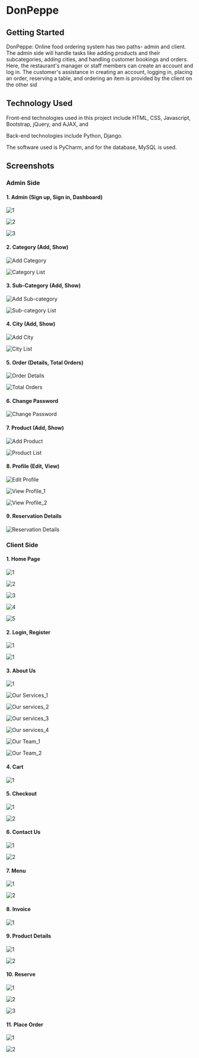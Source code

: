 # DonPeppe

## Getting Started
DonPeppe: Online food ordering system has two paths- admin and client. The
admin side will handle tasks like adding products and their subcategories, adding
cities, and handling customer bookings and orders. Here, the restaurant's manager
or staff members can create an account and log in. The customer's assistance in
creating an account, logging in, placing an order, reserving a table, and ordering an
item is provided by the client on the other sid

## Technology Used
Front-end technologies used in this project include HTML, CSS, Javascript,
Bootstrap, jQuery, and AJAX, and 

Back-end technologies include Python, Django.

The software used is PyCharm, and for the database, MySQL is used.

## Screenshots

### Admin Side
#### 1. Admin (Sign up, Sign in, Dashboard)
![1](https://github.com/priyam-02/DonPeppe/assets/108848788/d58bcb8f-6e67-4170-a5a0-cb366f024291)

![2](https://github.com/priyam-02/DonPeppe/assets/108848788/ddff92e2-631f-472a-b233-1f9d1752f23e)

![3](https://github.com/priyam-02/DonPeppe/assets/108848788/40a74b77-6ef6-4ede-b359-88dd056303fc)



#### 2. Category (Add, Show)
![Add Category](https://github.com/priyam-02/DonPeppe/assets/108848788/c1bef383-d21a-4407-a212-273276d831e4)

![Category List](https://github.com/priyam-02/DonPeppe/assets/108848788/c4881634-8fe5-4cec-9772-5545852e2531)



#### 3. Sub-Category (Add, Show)
![Add Sub-category](https://github.com/priyam-02/DonPeppe/assets/108848788/38cf8139-d9a6-442d-a819-0fc55e4a53ea)

![Sub-category List](https://github.com/priyam-02/DonPeppe/assets/108848788/6f1e1fed-b272-407a-a2d2-a08fcf3b8f3d)



#### 4. City (Add, Show)
![Add City](https://github.com/priyam-02/DonPeppe/assets/108848788/c7cc4c96-1897-40ee-a53c-50d44096ed1f)

![City List](https://github.com/priyam-02/DonPeppe/assets/108848788/01731384-2bd0-4dcf-9d39-8d74b7742e28)


#### 5. Order (Details, Total Orders)
![Order Details](https://github.com/priyam-02/DonPeppe/assets/108848788/80532f6d-4eb9-4ab0-8352-52b0058ee706)

![Total Orders](https://github.com/priyam-02/DonPeppe/assets/108848788/0cff907f-e66a-48c3-9ba2-8c249017b388)


#### 6. Change Password
![Change Password](https://github.com/priyam-02/DonPeppe/assets/108848788/c6775528-4ba0-49ea-87ee-762f1e72faac)

#### 7. Product (Add, Show)
![Add Product](https://github.com/priyam-02/DonPeppe/assets/108848788/9b43fba2-3df4-4fa8-8cdc-61d960cc4c3c)

![Product List](https://github.com/priyam-02/DonPeppe/assets/108848788/d0638374-41aa-42c8-a42a-7d37016a54bb)


#### 8. Profile (Edit, View)
![Edit Profile](https://github.com/priyam-02/DonPeppe/assets/108848788/9838d917-91bd-4eb7-aeb0-a4d0f057e3b7)

![View Profile_1](https://github.com/priyam-02/DonPeppe/assets/108848788/98eb17b0-3c57-48ed-9f8a-b7b245f7f2d1)

![View Profile_2](https://github.com/priyam-02/DonPeppe/assets/108848788/18100931-5801-42f0-9b81-fa8f4b415cef)



#### 9. Reservation Details
![Reservation Details](https://github.com/priyam-02/DonPeppe/assets/108848788/9ea105b0-5c3f-494f-8de9-7bbfa60bcc84)


### Client Side
#### 1. Home Page
![1](https://github.com/priyam-02/DonPeppe/assets/108848788/14e5aed6-5dd1-4d78-bca4-29c659236d4d)

![2](https://github.com/priyam-02/DonPeppe/assets/108848788/f8d5a038-ceee-4eaf-aaed-d91a7e85c63c)

![3](https://github.com/priyam-02/DonPeppe/assets/108848788/d8381074-b40e-45bc-b096-9beed903f78a)

![4](https://github.com/priyam-02/DonPeppe/assets/108848788/c114f44e-cb62-4341-8167-238089ef1fa9)

![5](https://github.com/priyam-02/DonPeppe/assets/108848788/70a8ad5e-e5f4-48ab-bb55-eb934e2caba9)



#### 2. Login, Register
![1](https://github.com/priyam-02/DonPeppe/assets/108848788/e926dbe1-ebf3-45f9-a007-879cbf506a12)

![1](https://github.com/priyam-02/DonPeppe/assets/108848788/0337bced-0c2a-4897-9317-cf906ea7a7f1)



#### 3. About Us
![1](https://github.com/priyam-02/DonPeppe/assets/108848788/a0be0a91-2321-4a1b-b6fe-e07123e3abfe)

![Our Services_1](https://github.com/priyam-02/DonPeppe/assets/108848788/795fd248-dd2f-4722-8d8d-3a24c6ba34d4)

![Our services_2](https://github.com/priyam-02/DonPeppe/assets/108848788/154f9eac-7cc5-4507-aa6f-0dcf8367e454)

![Our services_3](https://github.com/priyam-02/DonPeppe/assets/108848788/e868e7a6-de59-461b-9698-cafb0e566364)

![Our services_4](https://github.com/priyam-02/DonPeppe/assets/108848788/855494c9-be23-43bd-b199-a848e90ce9cd)

![Our Team_1](https://github.com/priyam-02/DonPeppe/assets/108848788/7ef8bda4-efc6-4ca2-b4bd-026814d87f55)

![Our Team_2](https://github.com/priyam-02/DonPeppe/assets/108848788/8d1aa1ab-9e6b-4d24-8eb0-49e007bcc181)




#### 4. Cart
![1](https://github.com/priyam-02/DonPeppe/assets/108848788/31a659fa-24a2-4811-bc2e-87e2736befb8)




#### 5. Checkout
![1](https://github.com/priyam-02/DonPeppe/assets/108848788/7fbfdf9b-8ae1-4e33-9119-d91d63c39d94)

![2](https://github.com/priyam-02/DonPeppe/assets/108848788/7709437b-65c8-4f0a-b4a2-77a4fe0cfe96)



#### 6. Contact Us
![1](https://github.com/priyam-02/DonPeppe/assets/108848788/5bfecd93-5b05-464e-b0a5-2a968c5aecd9)

![2](https://github.com/priyam-02/DonPeppe/assets/108848788/5e3e9028-0c5f-412e-83c5-0794caebf355)



#### 7. Menu

![1](https://github.com/priyam-02/DonPeppe/assets/108848788/c0d435cb-8077-488a-bd16-1082d9a4af16)

![2](https://github.com/priyam-02/DonPeppe/assets/108848788/b54e031e-d3fb-4933-bbfd-69f603dd25b2)



#### 8. Invoice
![1](https://github.com/priyam-02/DonPeppe/assets/108848788/7560d21b-0df1-4d1e-8cf7-a3bf4e950a5f)



#### 9. Product Details
![1](https://github.com/priyam-02/DonPeppe/assets/108848788/eb208eaf-7e95-43f0-b931-e808579b23ec)

![2](https://github.com/priyam-02/DonPeppe/assets/108848788/6034685b-3f0b-4154-83fa-34fb6b44aacd)



#### 10. Reserve
![1](https://github.com/priyam-02/DonPeppe/assets/108848788/7e7e06b9-34d3-48c3-a27d-398cbe048dad)

![2](https://github.com/priyam-02/DonPeppe/assets/108848788/c6f678d1-86ca-4524-95a2-764fce682d54)

![3](https://github.com/priyam-02/DonPeppe/assets/108848788/2e9fee49-9280-4608-99cb-793b7c5768fc)



#### 11. Place Order
![1](https://github.com/priyam-02/DonPeppe/assets/108848788/64dc41f3-d3a9-4a27-9dc0-9d6fc6d6fec9)

![2](https://github.com/priyam-02/DonPeppe/assets/108848788/35807c8e-71bf-43a6-850c-01365a1be920)






















